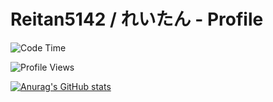 # Reitan5142 / れいたん - Profile
![Code Time](http://img.shields.io/badge/Code%20Time-566%20hrs%2019%20mins-blue)

![Profile Views](http://img.shields.io/badge/Profile%20Views-1-blue)

[![Anurag's GitHub stats](https://github-readme-stats.vercel.app/api?username=reitan5142)](https://github.com/anuraghazra/github-readme-stats)
